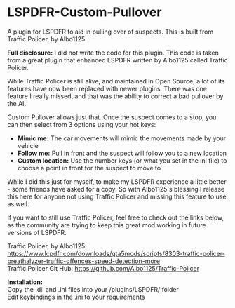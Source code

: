# LSPDFR-Custom-Pullover
A plugin for LSPDFR to aid in pulling over of suspects. This is built from Traffic Policer, by Albo1125

<b>Full disclosure:</b> I did not write the code for this plugin. This code is taken from a great plugin that enhanced LSPDFR written by Albo1125 called Traffic Policer.

While Traffic Policer is still alive, and maintained in Open Source, a lot of its features have now been replaced with newer plugins. There was one feature I really missed, and that was the ability to correct a bad pullover by the AI. 

Custom Pullover allows just that. Once the suspect comes to a stop, you can then select from 3 options using your hot keys: 

<ul>
<li><b>Mimic me:</b> The car movements will mimic the movements made by your vehicle
<li><b>Follow me:</b> Pull in front and the suspect will follow you to a new location 
<li><b>Custom location:</b> Use the number keys (or what you set in the ini file) to choose a point in front for the suspect to move to
</ul>

While I did this just for myself, to make my LSPDFR experience a little better - some friends have asked for a copy. So with Albo1125's blessing I release this here for anyone not using Traffic Policer and missing this feature to use as well. 

If you want to still use Traffic Policer, feel free to check out the links below, as the community are trying to keep this great mod working in future versions of LSPDFR. 

Traffic Policer, by Albo1125: https://www.lcpdfr.com/downloads/gta5mods/scripts/8303-traffic-policer-breathalyzer-traffic-offences-speed-detection-more
<br>Traffic Policer Git Hub: https://github.com/Albo1125/Traffic-Policer

<b>Installation:</b>
<br> Copy the .dll and .ini files into your /plugins/LSPDFR/ folder 
<br> Edit keybindings in the .ini to your requirements

